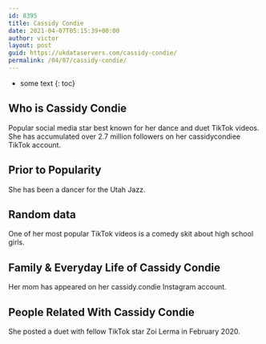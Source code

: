 ```yaml
---
id: 8395
title: Cassidy Condie
date: 2021-04-07T05:15:39+00:00
author: victor
layout: post
guid: https://ukdataservers.com/cassidy-condie/
permalink: /04/07/cassidy-condie/
---
```


* some text
{: toc}


## Who is Cassidy Condie



Popular social media star best known for her dance and duet TikTok videos. She has accumulated over 2.7 million followers on her cassidycondiee TikTok account. 

                
                
                
## Prior to Popularity



She has been a dancer for the Utah Jazz. 

                
                
                
## Random data



One of her most popular TikTok videos is a comedy skit about high school girls. 

                
                
                
## Family & Everyday Life of Cassidy Condie



Her mom has appeared on her cassidy.condie Instagram account. 

                
                
                
## People Related With Cassidy Condie



She posted a duet with fellow TikTok star Zoi Lerma in February 2020. 

                
              
            
          
          
          